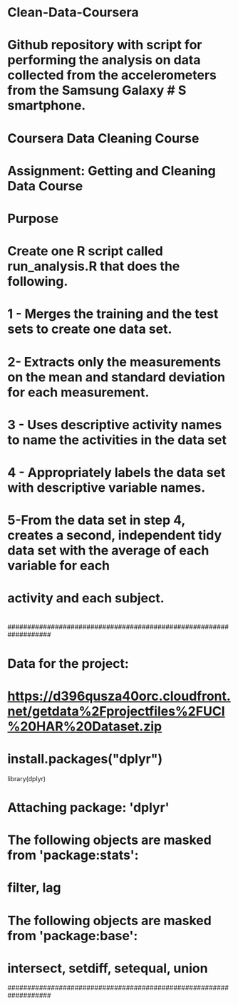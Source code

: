 # Clean-Data-Coursera
# Github repository with script for performing the analysis on data collected from the accelerometers from the Samsung Galaxy # S smartphone.
#
# Coursera Data Cleaning Course
# Assignment: Getting and Cleaning Data Course
# Purpose
# Create one R script called run_analysis.R that does the following.
# 1 - Merges the training and the test sets to create one data set.
# 2- Extracts only the measurements on the mean and standard deviation for each measurement.
# 3 - Uses descriptive activity names to name the activities in the data set
# 4 - Appropriately labels the data set with descriptive variable names.
# 5-From the data set in step 4, creates a second, independent tidy data set with the average of each variable for each 
# activity and each subject.
#
###################################################################
# Data for the project:
# https://d396qusza40orc.cloudfront.net/getdata%2Fprojectfiles%2FUCI%20HAR%20Dataset.zip
# 
# install.packages("dplyr")
library(dplyr)
# 
# Attaching package: 'dplyr'
# The following objects are masked from 'package:stats':
#
#     filter, lag
# The following objects are masked from 'package:base':
# 
#     intersect, setdiff, setequal, union
###################################################################
